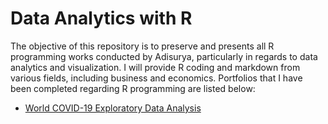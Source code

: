 #  Data Analytics with R
The objective of this repository is to preserve and presents all R programming works conducted by Adisurya, particularly in regards to data analytics and visualization. I will provide R coding and markdown from various fields, including business and economics. Portfolios that I have been completed regarding R programming are listed below:

+ [World COVID-19 Exploratory Data Analysis](https://github.com/madisuryapr/Data-Analytics-with-R/tree/main/World%20COVID-19%20Exploratory%20Data%20Analysis)
